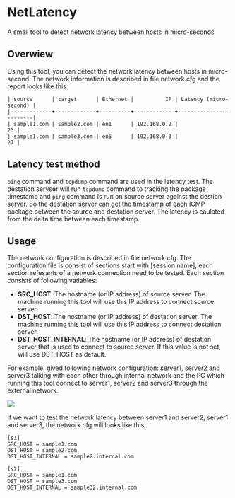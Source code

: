 NetLatency
==========

A small tool to detect network latency between hosts in micro-seconds


## Overwiew

Using this tool, you can detect the network latency between hosts in micro-second. The network information is described in file network.cfg and the report looks like this:
```
| source      | target      | Ethernet |          IP | Latency (micro-second) |
|-------------+-------------+----------+-------------+------------------------|
| sample1.com | sample2.com | en1      | 192.168.0.2 |                     23 |
| sample1.com | sample3.com | en6      | 192.168.0.3 |                     27 |
```

## Latency test method

`ping` command and `tcpdump` command are used in the latency test. The destation servser will run `tcpdump` command to tracking the package timestamp and `ping` command is run on source server against the destion server. So the destation server can get the timestamp of each ICMP package between the source and destation server. The latency is caulated from the delta time between each timestamp.

## Usage

The network configuration is described in file network.cfg. The configuration file is consist of sections start with [session name], each section refesants of a network connection need to be tested. Each section consists of following vatiables:
* **SRC_HOST**: The hostname (or IP address) of source server. The machine running this tool will use this IP address to connect source server.
* **DST_HOST**: The hostname (or IP address) of destation server. The machine running this tool will use this IP address to connect destation server.
* **DST\_HOST\_INTERNAL**: The hostname (or IP address) of destation server that is used to connect to source server. If this value is not set, will use DST_HOST as default.

For example, gived following network configuration: server1, server2 and server3 talking with each other through internal network and the PC which running this tool connect to server1, server2 and server3 through the external network. 

![](https://raw.github.com/Chengming/NetLatency/master/network.jpeg)

If we want to test the network latency between server1 and server2, server1 and server3, the network.cfg will looks like this:
```
[s1]
SRC_HOST = sample1.com
DST_HOST = sample2.com
DST_HOST_INTERNAL = sample2.internal.com

[s2]
SRC_HOST = sample1.com
DST_HOST = sample3.com
DST_HOST_INTERNAL = sample32.internal.com
```
